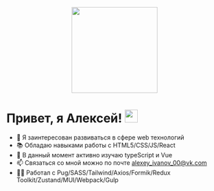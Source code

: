   <div id="header" align="center" display="flex" flex-direction="column">
  <img src="https://media2.giphy.com/media/v1.Y2lkPTc5MGI3NjExYzVrMjF2ZnZnNzEzdG5iMWpoaDFrd3ZmM2JoeGUwYmFzZDJrYWo4OSZlcD12MV9pbnRlcm5hbF9naWZfYnlfaWQmY3Q9Zw/zOvBKUUEERdNm/giphy.gif" width="200"/>
  </div>
  <div align="center"> 
  <img src="https://komarev.com/ghpvc/?username=unlucker5&style=flat-square&color=blue" alt=""/>
  </div>

<h1>
  Привет, я Алексей!
  <img src="https://media.giphy.com/media/hvRJCLFzcasrR4ia7z/giphy.gif" width="30px"/>
</h1>

- 👀 Я заинтересован развиваться в сфере web технологий
- 📚 Обладаю навыками работы с HTML5/CSS/JS/React
- 🌱 В данный момент активно изучаю typeScript и Vue
- 📫 Связаться со мной можно по почте alexey_ivanov_00@vk.com
- 👨‍🏭 Работал с Pug/SASS/Tailwind/Axios/Formik/Redux Toolkit/Zustand/MUI/Webpack/Gulp


  


<!---
unlucker5/unlucker5 is a ✨ special ✨ repository because its `README.md` (this file) appears on your GitHub profile.
You can click the Preview link to take a look at your changes.
--->
